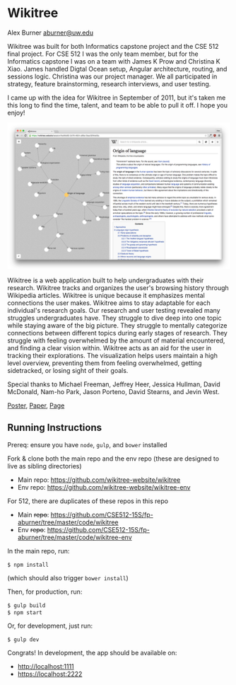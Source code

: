 Wikitree
===============
Alex Burner
aburner@uw.edu


Wikitree was built for both Informatics capstone project and the CSE 512 final project. For CSE 512 I was the only team member, but for the Informatics capstone I was on a team with James K Prow and Christina K Xiao. James handled Digtal Ocean setup, Angular architecture, routing, and sessions logic. Christina was our project manager. We all participated in strategy, feature brainstorming, research interviews, and user testing.

I came up with the idea for Wikitree in September of 2011, but it's taken me this long to find the time, talent, and team to be able to pull it off. I hope you enjoy!


[![summary](summary.png)](https://wikitree.website/)

Wikitree is a web application built to help undergraduates with their research. Wikitree tracks and organizes the user's browsing history through Wikipedia articles. Wikitree is unique because it emphasizes mental connections the user makes. Wikitree aims to stay adaptable for each individual's research goals. Our research and user testing revealed many struggles undergraduates have. They struggle to dive deep into one topic while staying aware of the big picture. They struggle to mentally categorize connections between different topics during early stages of research. They struggle with feeling overwhelmed by the amount of material encountered, and finding a clear vision within. Wikitree acts as an aid for the user in tracking their explorations. The visualization helps users maintain a high level overview, preventing them from feeling overwhelmed, getting sidetracked, or losing sight of their goals.

Special thanks to Michael Freeman, Jeffrey Heer, Jessica Hullman, David McDonald, Nam-ho Park, Jason Porteno, David Stearns, and Jevin West.

[Poster](https://github.com/CSE512-15S/fp-aburner/raw/master/final/poster-aburner.pdf),
[Paper](https://github.com/CSE512-15S/fp-aburner/raw/master/final/paper-aburner.pdf),
[Page](http://cse512-15s.github.io/fp-aburner/)

## Running Instructions

Prereq: ensure you have `node`, `gulp`, and `bower` installed

Fork & clone both the main repo and the env repo (these are designed to live as sibling directories)
- Main repo: https://github.com/wikitree-website/wikitree
- Env repo: https://github.com/wikitree-website/wikitree-env

For 512, there are duplicates of these repos in this repo
- Main ~~repo~~: https://github.com/CSE512-15S/fp-aburner/tree/master/code/wikitree
- Env ~~repo~~: https://github.com/CSE512-15S/fp-aburner/tree/master/code/wikitree-env

In the main repo, run:
```
$ npm install
```
(which should also trigger `bower install`)

Then, for production, run:
```
$ gulp build
$ npm start
```

Or, for development, just run:
```
$ gulp dev
```

Congrats! In development, the app should be available on:
- [http://localhost:1111](http://localhost:1111)
- [https://localhost:2222](https://localhost:2222)
